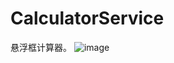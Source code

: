 # CalculatorService
悬浮框计算器。
 ![image](https://github.com/jiawei-i/CalculatorService/raw/Screenshot_20170913-160642.png)
                                                                                         
